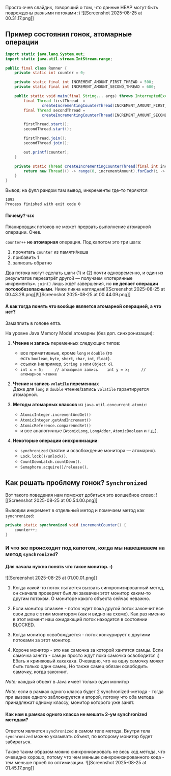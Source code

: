 Просто очев слайдик, говорящий о том, что данные HEAP могут быть повреждены разными потоками :)
![[Screenshot 2025-08-25 at 00.31.17.png]]

## Пример состояния гонок, атомарные операции

```java
import static java.lang.System.out;
import static java.util.stream.IntStream.range;

public final class Runner {
    private static int counter = 0;

    private static final int INCREMENT_AMOUNT_FIRST_THREAD = 500;
    private static final int INCREMENT_AMOUNT_SECOND_THREAD = 600;

    public static void main(final String... args) throws InterruptedException {
        final Thread firstThread  =
                createIncrementingCounterThread(INCREMENT_AMOUNT_FIRST_THREAD);
        final Thread secondThread =
                createIncrementingCounterThread(INCREMENT_AMOUNT_SECOND_THREAD);

        firstThread.start();
        secondThread.start();

        firstThread.join();
        secondThread.join();

        out.printf(counter);
    }

    private static Thread createIncrementingCounterThread(final int incrementAmount) {
        return new Thread(() -> range(0, incrementAmount).forEach(i -> counter++));
    }
}
```
Вывод: на фулл рандом там вывод, инкременты где-то теряются 
```
1093
Process finished with exit code 0
```

#### Почему? чзх

Планировщик потоков не может прервать выполнение атомарной операции. Очев.

`counter++` **не атомарная** операция. Под капотом это три шага:
1. прочитать `counter` из памяти/кеша
2. прибавить 1
3. записать обратно

Два потока могут сделать шаги (1) и (2) почти одновременно, и один из результатов перезатрёт другой — получаем «потерянные инкременты». `join()` лишь ждёт завершения, но **не делает операции потокобезопасными**. Ниже пикча наглядная![[Screenshot 2025-08-25 at 00.43.28.png]]![[Screenshot 2025-08-25 at 00.44.09.png]]

#### А как тогда понять что вообще является атомарной операцией, а что нет?

Замаппить в голове епта.

На уровне Java Memory Model атомарны (без доп. синхронизации):

1. **Чтение и запись** переменных следующих типов:
    - все примитивные, кроме `long` и `double` (то есть `boolean`, `byte`, `short`, `char`, `int`, `float`).
    - ссылки (например, `String s` или `Object o`).
    - `int x = 5;     // атомарная запись    int y = x;     // атомарное чтение`
    
2. **Чтение и запись `volatile` переменных**  
    Даже для `long` и `double` чтение/запись `volatile` гарантируется атомарной.
    
3. **Методы атомарных классов** из `java.util.concurrent.atomic`:
    - `AtomicInteger.incrementAndGet()`
    - `AtomicInteger.getAndIncrement()`
    - `AtomicReference.compareAndSet()`  
    - и все аналогичные (`AtomicLong`, `LongAdder`, `AtomicBoolean` и т.д.).

4. **Некоторые операции синхронизации**:
    - `synchronized` (взятие и освобождение монитора — атомарно).
    - `Lock.lock()/unlock()`.
    - `CountDownLatch.countDown()`.
    - `Semaphore.acquire()/release()`.

## Как решать проблему гонок? `Synchronized`

Вот такого поведения нам поможет добиться это волшебное слово:
![[Screenshot 2025-08-25 at 00.54.00.png]]

Выводим инкремент в отдельный метод и помечаем метод как `synchronized`:
```java
private static synchronized void incrementCounter() {
	counter++;
}
```

### И что же происходит под капотом, когда мы навешиваем на метод  `synchronized`?

#### Для начала нужно понять что такое монитор.    :)
![[Screenshot 2025-08-25 at 01.00.01.png]]

1. Когда какой-то поток пытается вызвать синхронизированный метод, он сначала проверяет был ли захвачен этот монитор каким-то другим потоком. О мониторе какого объекта сейчас неважно.

2. Если монитор спизжен - поток ждет пока другой поток закончит все свои дела с этим монитором (как и видно на схеме). Как раз именно в этот момент наш ожидающий поток находится в состоянии BLOCKED.

3. Когда монитор освобождается - поток конкурирует с другими потоками за этот монитор.

4. Короче монитор - это как самочка за которой хантятся самцы. Если самочка занята - самцы просто ждут пока самочка освободится :) Ебать я кринжовый хахахаха. Очевидно, что на одну самочку может быть только один самец. Но также самец обязан освободить самочку, когда закончит.

_Note:_ каждый объект в Java имеет только один монитор

_Note:_ если в рамках одного класса будет 2 synchronized-метода - тогда при вызове одного заблокируется и второй, потому что оба метода принадлежат одному классу, монитор которого уже занят.

#### Как нам в рамках одного класса не мешать 2-ум synchronized методам?

Ответом является `synchronized` в самом теле метода. Внутри тела `synchronized` можно указывать объект, по которому монитор будет забираться. 

Также таким образом можно синхронизировать не весь код метода, что очевидно хорошо, потому что чем меньше синхронизированного кода - тем меньше проеб по оптимизации. ![[Screenshot 2025-08-25 at 01.45.17.png]]
